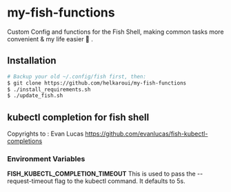 # my-fish-functions
Custom Config and functions for the Fish Shell, making common tasks more convenient &amp; my life easier 🙂 .


## Installation

```sh
# Backup your old ~/.config/fish first, then:
$ git clone https://github.com/helkaroui/my-fish-functions
$ ./install_requirements.sh
$ ./update_fish.sh
```



## kubectl completion for fish shell
Copyrights to : Evan Lucas
https://github.com/evanlucas/fish-kubectl-completions

### Environment Variables
**FISH_KUBECTL_COMPLETION_TIMEOUT**
This is used to pass the --request-timeout flag to the kubectl command. It defaults to 5s.